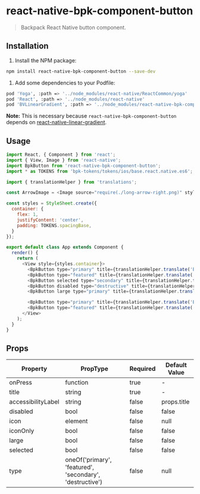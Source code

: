 # react-native-bpk-component-button

> Backpack React Native button component.

## Installation

1. Install the NPM package:
```sh
npm install react-native-bpk-component-button --save-dev
```

1. Add some dependencies to your Podfile:
```sh
pod 'Yoga', :path => '../node_modules/react-native/ReactCommon/yoga'
pod 'React', :path => '../node_modules/react-native'
pod 'BVLinearGradient', :path => '../node_modules/react-native-bpk-component-button/node_modules/react-native-linear-gradient'
```

**Note:** This is necessary because `react-native-bpk-component-button` depends on [react-native-linear-gradient](https://github.com/react-native-community/react-native-linear-gradient).

## Usage

```js
import React, { Component } from 'react';
import { View, Image } from 'react-native';
import BpkButton from 'react-native-bpk-component-button';
import * as TOKENS from 'bpk-tokens/tokens/ios/base.react.native.es6';

import { translationHelper } from 'translations';

const ArrowImage = <Image source="require(./long-arrow-right.png)" style={{ height: 14, width: 16 }}/>;

const styles = StyleSheet.create({
  container: {
    flex: 1,
    justifyContent: 'center',
    padding: TOKENS.spacingBase,
  }
});

export default class App extends Component {
  render() {
    return (
      <View style={styles.container}>
        <BpkButton type="primary" title={translationHelper.translate('BOOK_FLIGHT')} onPress={() => {}} />
        <BpkButton type="featured" title={translationHelper.translate('BOOK_FLIGHT')} onPress={() => {}} />
        <BpkButton selected type="secondary" title={translationHelper.translate('BOOK_FLIGHT')} onPress={() => {}} />
        <BpkButton disabled type="destructive" title={translationHelper.translate('BOOK_FLIGHT')} onPress={() => {}} />
        <BpkButton large type="primary" title={translationHelper.translate('BOOK_FLIGHT')} onPress={() => {}} />

        <BpkButton type="primary" title={translationHelper.translate('BOOK_FLIGHT')} icon={ArrowImage} onPress={() => {}} />
        <BpkButton type="featured" title={translationHelper.translate('BOOK_FLIGHT')} icon={ArrowImage} iconOnly onPress={() => {}} />
      </View>
    );
  }
}
```

## Props

| Property              | PropType                                                  | Required | Default Value |
| --------------------- | --------------------------------------------------------- | -------- | ------------- |
| onPress               | function                                                  | true     | -             |
| title                 | string                                                    | true     | -             |
| accessibilityLabel    | string                                                    | false    | props.title   |
| disabled              | bool                                                      | false    | false         |
| icon                  | element                                                   | false    | null          |
| iconOnly              | bool                                                      | false    | false         |
| large                 | bool                                                      | false    | false         |
| selected              | bool                                                      | false    | false         |
| type                  | oneOf('primary', 'featured', 'secondary', 'destructive')  | false    | null          |
